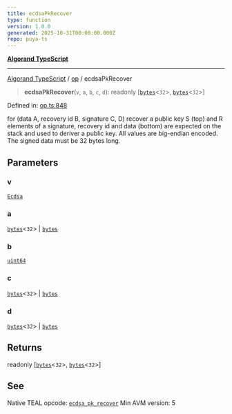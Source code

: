 ```yaml
---
title: ecdsaPkRecover
type: function
version: 1.0.0
generated: 2025-10-31T00:00:00.000Z
repo: puya-ts
---
```


[**Algorand TypeScript**](/reference/algorand-typescript/api/readme/)

---

[Algorand TypeScript](docs/_md/modules) / [op](docs/_md/op/README) / ecdsaPkRecover

> **ecdsaPkRecover**(`v`, `a`, `b`, `c`, `d`): readonly \[[`bytes`](/reference/algorand-typescript/api/index/type-aliases/bytes/)\<`32`\>, [`bytes`](/reference/algorand-typescript/api/index/type-aliases/bytes/)\<`32`\>\]

Defined in: [op.ts:848](https://github.com/algorandfoundation/puya-ts/blob/main/packages/algo-ts/src/op.ts#L848)

for (data A, recovery id B, signature C, D) recover a public key
S (top) and R elements of a signature, recovery id and data (bottom) are expected on the stack and used to deriver a public key. All values are big-endian encoded. The signed data must be 32 bytes long.

## Parameters

### v

[`Ecdsa`](/reference/algorand-typescript/api/op/enumerations/ecdsa/)

### a

[`bytes`](/reference/algorand-typescript/api/index/type-aliases/bytes/)\<`32`\> | [`bytes`](/reference/algorand-typescript/api/index/type-aliases/bytes/)

### b

[`uint64`](/reference/algorand-typescript/api/index/type-aliases/uint64/)

### c

[`bytes`](/reference/algorand-typescript/api/index/type-aliases/bytes/)\<`32`\> | [`bytes`](/reference/algorand-typescript/api/index/type-aliases/bytes/)

### d

[`bytes`](/reference/algorand-typescript/api/index/type-aliases/bytes/)\<`32`\> | [`bytes`](/reference/algorand-typescript/api/index/type-aliases/bytes/)

## Returns

readonly \[[`bytes`](/reference/algorand-typescript/api/index/type-aliases/bytes/)\<`32`\>, [`bytes`](/reference/algorand-typescript/api/index/type-aliases/bytes/)\<`32`\>\]

## See

Native TEAL opcode: [`ecdsa_pk_recover`](https://dev.algorand.co/reference/algorand-teal/opcodes#ecdsa_pk_recover)
Min AVM version: 5
